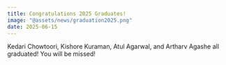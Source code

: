 ```yaml
---
title: Congratulations 2025 Graduates!
image: "@assets/news/graduation2025.png"
date: 2025-06-15
---
```


Kedari Chowtoori, Kishore Kuraman, Atul Agarwal, and Artharv Agashe all graduated! You will be missed!